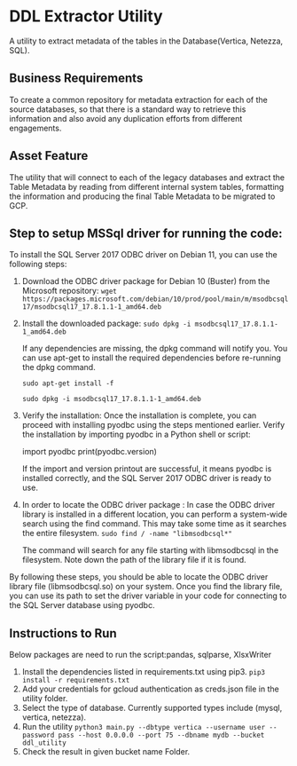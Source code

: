 # DDL Extractor Utility

A utility to extract metadata of the tables in the Database(Vertica, Netezza, SQL).

## Business Requirements

To create a common repository for metadata extraction for each of the source databases, so that there is a standard way to retrieve this information and also avoid any duplication efforts from different engagements.

## Asset Feature

The utility that will connect to each of the legacy databases and extract the Table Metadata by reading from different internal system tables, formatting the information and producing the final Table Metadata to be migrated to GCP.

## Step to setup MSSql driver for running the code:
To install the SQL Server 2017 ODBC driver on Debian 11, you can use the following steps:

1. Download the ODBC driver package for Debian 10 (Buster) from the Microsoft repository:
    `wget https://packages.microsoft.com/debian/10/prod/pool/main/m/msodbcsql17/msodbcsql17_17.8.1.1-1_amd64.deb`

2. Install the downloaded package:
    `sudo dpkg -i msodbcsql17_17.8.1.1-1_amd64.deb`

    If any dependencies are missing, the dpkg command will notify you. You can use apt-get to install the required dependencies before re-running the dpkg command.

    `sudo apt-get install -f`
    
    `sudo dpkg -i msodbcsql17_17.8.1.1-1_amd64.deb`

3. Verify the installation:
    Once the installation is complete, you can proceed with installing pyodbc using the steps mentioned earlier. Verify the installation by importing pyodbc in a Python shell or script:
    
    import pyodbc
    print(pyodbc.version)
    
    If the import and version printout are successful, it means pyodbc is installed correctly, and the SQL Server 2017 ODBC driver is ready to use.

4. In order to locate the ODBC driver package :
    In case the ODBC driver library is installed in a different location, you can perform a system-wide search using the find command. This may take some time as it searches the entire filesystem.
    `sudo find / -name "libmsodbcsql*"`
    
    The command will search for any file starting with libmsodbcsql in the filesystem. Note down the path of the library file if it is found.

By following these steps, you should be able to locate the ODBC driver library file (libmsodbcsql.so) on your system. Once you find the library file, you can use its path to set the driver variable in your code for connecting to the SQL Server database using pyodbc.

## Instructions to Run

Below packages are need to run the script:pandas, sqlparse, XlsxWriter

1. Install the dependencies listed in requirements.txt using pip3.
    `pip3 install -r requirements.txt `
2. Add your credentials for gcloud authentication as creds.json file in the utility folder.
3. Select the type of database. Currently supported types include (mysql, vertica, netezza).
4. Run the utility
    `python3 main.py --dbtype vertica --username user --password pass --host 0.0.0.0 --port 75 --dbname mydb --bucket ddl_utility`
5. Check the result in given bucket name Folder.